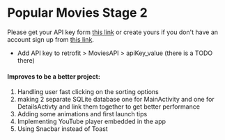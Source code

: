 # Popular Movies Stage 2

Please get your API key form [this link](https://www.themoviedb.org/settings/api) or create yours if you don't have an account sign up from [this link](https://www.themoviedb.org/account/signup).
- Add API key to retrofit > MoviesAPI > apiKey_value  (there is a TODO there) 

#### Improves to be a better project:
1. Handling user fast clicking on the sorting options
2. making 2 separate SQLite database one for MainActivity and one for DetailsActivty and link them together to get better performance
3. Adding some animations and first launch tips
4. Implementing YouTube player embedded in the app
5. Using Snacbar instead of Toast
